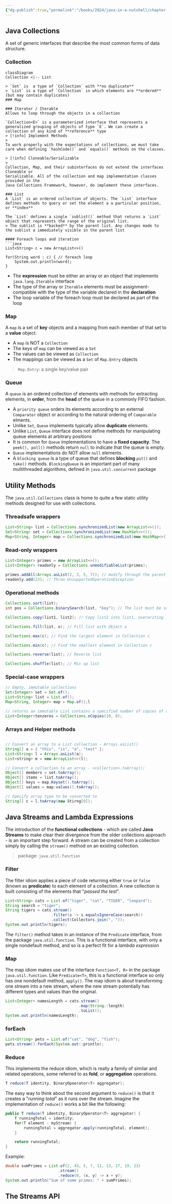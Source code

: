 ```yaml
---
{"dg-publish":true,"permalink":"/books/2024/java-in-a-nutshell/chapter-8-working-with-java-collections-1/","title":"Chapter 8 - Working with Java Collections","tags":["book","java"]}
---
```


## Java Collections
A set of generic interfaces that describe the most common forms of data structure.

### Collection
```mermaid
classDiagram
Collection <|-- List
```
```
> `Set` is  a type of `Collection` with **no duplicate**
> `List` is a type of `Collection` in which elements are **ordered** (but may contain duplicates)
### Map

### Iterator / Iterable
Allows to loop through the objects in a collection

`Collection<E>` is a parameterized interface that represents a generalized grouping of objects of type `E`. We can create a collection of any kind of **reference** type
> [!info] Implement Methods
> 
To work properly with the expectations of collections, we must take care when defining `hashCode()` and `equals()` methods on the classes.

> [!info] Cloneable/Serializable
> 
Collection, Map, and their subinterfaces do not extend the interfaces Cloneable or
Serializable. All of the collection and map implementation classes provided in the
Java Collections Framework, however, do implement these interfaces.

### List
A `List` is an ordered collection of objects. The `List` interface defines methods to query or set the element a a particular position, or **index**

The `List` defines a single `sublist()` method that returns a `List` object that represents the range of the original list.
> The sublist is **backed** by the parent list. Any changes made to the sublist a immediately visible in the parent list

#### Foreach loops and iteration
```java
List<String> c = new ArrayList<>()

for(String word : c) { // foreach loop
	System.out.println(word);
}
```

- The **expression** must be either an array or an object that implements `java.lang.Iterable` interface
- The type of the array or `Iterable` elements must be assignment-compatible with the type of the variable declared in the **declaration**
- The loop variable of the foreach loop must be declared as part of the loop

### Map
A `map` is a set of **key** objects and a mapping from each member of that set to a **value** object.
- A `map` is NOT a `Collection`
- The keys of `map` can be viewed as a `Set`
- The values can be viewed as `Collection`
- The mappings can be viewed as a `Set` of `Map.Entry` objects

> `Map.Entry`: a single key/value pair

### Queue
A `queue` is an ordered collection of elements with methods for extracting elements, in **order**, from the **head** of the queue in a commonly FIFO fashion.

- A `priority queue` orders its elements according to an external `Comparator` object or according to the natural ordering of `Comparable` elments.
- Unlike `Set`, `Queue` implements typically allow **duplicate** elements.
- Unlike `List`, `Queue` interface does not define methods for manipulating queue elements at arbitrary positions
- It is common for `Queue` implementations to have a **fixed capacity**. The `peek(), poll()` methods return `null` to indicate that the queue is empty.
- `Queue` implementations do NOT allow `null` elements.
- A `blocking queue` is a type of queue that defines **blocking** `put()` and `take()` methods. `BlockingQueue` is an important part of many multithreaded algorithms, defined in `java.util.concurrent` package

## Utility Methods
The `java.util.Collections` class is home to quite a few static utility methods designed for use with collections.

### Threadsafe wrappers
```java
List<String> list = Collections.synchronizedList(new ArrayList<>());
Set<String> set = Collections.synchronizedList(new HashSet<>());
Map<String, Integer> map = Collections.synchronizedList(new HashMap<>());
```

### Read-only wrappers
```java
List<Integer> primes = new ArrayList<>();
List<Integer> readonly = Collections.unmodifiableList(primes);

primes.addAll(Arrays.asList(2, 3, 5, 7)); // modify through the parent List is fine
readonly.add(23); // Throw UnsupportedOperationException
```

### Operational methods
```java
Collections.sort(list);
int pos = Collections.binarySearch(list, "key"); // The list must be sorted first

Collections.copy(list1, list2); // Copy list2 into list1, overwriting list1

Collections.fill(list, o); // Fill list with Object o

Collections.max(c); // Find the largest element in Collection c

Collections.min(c); // Find the smallest element in Collection c

Collections.reverse(list); // Reverse list

Collections.shuffle(list); // Mix up list
```

### Special-case wrappers
```java
// Empty, immutable collections
Set<Integer> set = Set.of(); 
List<String> list = List.of();
Map<String, Integer> map = Map.of();l

// returns an immutable List contains a specified number of copies of a single specified object
List<Integer>tenzeros = Collections.nCopies(10, 0); 
```

### Arrays and Helper methods
```java

// Convert an array to a List collection - Arrays.asList()
String[] a = { "this", "is", "a", "test" };
List<String> l = Arrays.asList(a);
List<string> m = new ArrayList<>(l);

// Convert a collection to an array - <collection>.toArray();
Object[] members = set.toArray();
Object[] items = list.toArray();
Object[] keys = map.Keyset().toArray();
Object[] values = map.values().toArray();

// Specify array type to be converted to
String[] c = l.toArray(new Stirng[0]);
```

## Java Streams and Lambda Expressions
The introduction of the **functional collections** - which are called **Java Streams** to make clear their divergence from the older collections approach - is an important step forward. A stream can be created from a collection simply by calling the `stream()` method on an existing collection.

> package: `java.util.function`
### Filter
The filter idiom applies a piece of code returning either `true` or `false` (known as **predicate**) to each element of a collection. A new collection is built consisting of the elements that "*passed the test*".

```java
List<String> cats = List.of("tiger", "cat", "TIGER", "leopard");
String search = "tiger";
String tigers = cats.stream()
					.filter(s -> s.equalsIgnoreCase(search))
					.collect(Collectors.join(", "));
System.out.println(tigers);
```

The `filter()` method takes in an instance of the `Predicate` interface, from the package `java.util.function`. This is a functional interface, with only a single nondefault method, and so is a perfect fit for a *lambda expression*

### Map
The map idiom makes use of the interface `Function<T, R>` in the package `java.util.function`. Like `Predicate<T>`, this is a functional interface so only has one nondefault method, `apply()`. The map idiom is about transforming one stream into a new stream, where the new stream potentially has different types and values than the original.

```java
List<Integer> namesLength = cats.stream()
								.map(String::length)
								.toList();
System.out.println(namesLength);
```

### forEach
```java
List<String> pets = List.of("cat", "dog", "fish");
pets.stream().forEach(System.out::println);
```

### Reduce
This implements the reduce idiom, which is really a family of similar and related operations, some referred to as **fold**, or **aggregation** operations.
```java
T reduce(T identity, BinaryOpoerator<T> aggregator);
```

The easy way to think about the second argument to `reduce()` is that it creates a "*running total*" as it runs over the stream.
Imagine the implementation of `reduce()` works a bit like the following:
```java
public T reduce(T identity, BinaryOperator<T> aggregator) {
	T runningTotal = identity;
	for(T element : myStream) {
		runningTotal = aggregator.apply(runningTotal, element);
	}

	return runningTotal;
}
```

Example:
```java
double sumPrimes = List.of(2, 43, 5, 7, 11, 13, 17, 19, 23)
					   .stream()
					   .reduce(0, (x, y) -> x + y);
System.out.println("Sum of some primes: " + sumPrimes);					   
```

## The Streams API
